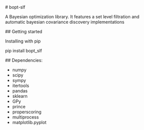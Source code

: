 # bopt-slf

A Bayesian optimization library. It features a set level filtration and automatic bayesian covariance discovery implementations

## Getting started

Installing with pip

pip install bopt_slf

## Dependencies:

* numpy
* scipy
* sympy
* itertools
* pandas
* sklearn
* GPy
* prince
* properscoring
* multiprocess
* matplotlib.pyplot